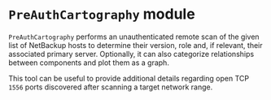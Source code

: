 # `PreAuthCartography` module

`PreAuthCartography` performs an unauthenticated remote scan of the given list
of NetBackup hosts to determine their version, role and, if relevant, their
associated primary server. Optionally, it can also categorize relationships
between components and plot them as a graph.

This tool can be useful to provide additional details regarding open TCP `1556`
ports discovered after scanning a target network range.
